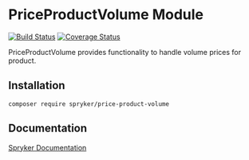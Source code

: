 # PriceProductVolume Module
[![Build Status](https://travis-ci.org/spryker/price-product-volume.svg)](https://travis-ci.org/spryker/price-product-volume)
[![Coverage Status](https://coveralls.io/repos/github/spryker/price-product-volume/badge.svg)](https://coveralls.io/github/spryker/price-product-volume)

PriceProductVolume provides functionality to handle volume prices for product.

## Installation

```
composer require spryker/price-product-volume
```

## Documentation

[Spryker Documentation](https://academy.spryker.com/developing_with_spryker/module_guide/modules.html)
